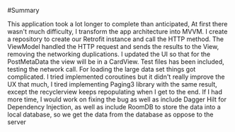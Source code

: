 #Summary

This application took a lot longer to complete than anticipated, At first there wasn't much
difficulty, I transform the app architecture into MVVM. I create a repository to create our
Retrofit instance and call the HTTP method. The ViewModel handled the HTTP request and sends the
results to the View,  removing the networking duplications.
I updated the UI so that for the PostMetaData the view will be in a CardView. Test files has been
included, testing the network call. For loading the large data set things got complicated.
I tried implemented coroutines but it didn't really improve the UX that much, I tired implementing
Paging3 library with the same result, except the recyclerview keeps repopulating when I get to the
end. If I had more time, I would work on fixing the bug as well as include Dagger Hilt for
Dependency Injection, as well as include RoomDB to store the data into a local database, so we
get the data from the database as oppose to the server
